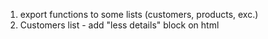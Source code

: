 1. export functions to some lists (customers, products, exc.)
2. Customers list - add "less details" block on html
